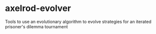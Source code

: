 # axelrod-evolver
Tools to use an evolutionary algorithm to evolve strategies for an iterated prisoner's dilemma tournament
